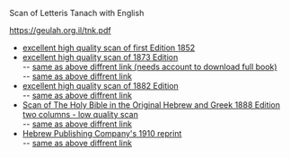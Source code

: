 Scan of Letteris Tanach with English 

https://geulah.org.il/tnk.pdf

- [excellent high quality scan of first Edition 1852](https://www.nli.org.il/en/books/NNL_ALEPH002093804/NLI)
- [excellent high quality scan of 1873 Edition](https://drive.google.com/file/d/1kbnzR-eTDbfzHQr7xEDT6sW3kfORH6K2/view?usp=sharing)<br>
-- [same as above diffrent link (needs account to download full book)](https://babel.hathitrust.org/cgi/pt?id=uc1.a0000013649&view=1up&seq=16)<br>
-- [same as above diffrent link](https://hdl.handle.net/2027/uc1.a0000013649?urlappend=%3Bui=embed)<br>
- [excellent high quality scan of 1882 Edition](https://archive.org/download/b30094264/b30094264.pdf)<br>
-- [same as above diffrent link](https://upload.wikimedia.org/wikipedia/commons/8/80/Letteris-1882.pdf)<br>
- [Scan of The Holy Bible in the Original Hebrew and Greek 1888 Edition two columns - low quality scan](https://upload.wikimedia.org/wikipedia/commons/1/13/Bible-Hebrew-Greek-1888-IA.pdf)<br>
-- [same as above diffrent link](https://archive.org/details/holybibleinorig00lettgoog/holybibleinorig00lettgoog.pdf)<br>
- [Hebrew Publishing Company's 1910 reprint](https://ia802300.us.archive.org/15/items/Letteris_Tanakh/Letteris_Tanakh.pdf)<br>
-- [same as above diffrent link](https://ia800503.us.archive.org/19/items/torahneviimukhe00lett/torahneviimukhe00lett_bw.pdf)<br>

